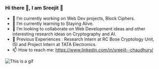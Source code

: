 ### Hi there 👋, I am Sreejit 🙂


<!-- **sre2jyc/sre2jyc** is a ✨ _special_ ✨ repository because its `README.md` (this file) appears on your GitHub profile. -->

<!-- Here are some ideas to get you started: -->

- 🔭 I’m currently working on Web Dev projects, Block Ciphers.
- 🌱 I’m currently learning to Staying Alive.
- 👯 I’m looking to collaborate on Web Development ideas and other interesting research ideas on Cryptography and AI.
- 💼 Previous Experiences : Research Intern at RC Bose Cryptology Unit, ISI and Project Intern at TATA Electronics.
- 📫 How to reach me: https://www.linkedin.com/in/sreejit--chaudhury/


![This is a gif](https://media.giphy.com/media/qSWM4R1wUvAZ6wGsgu/giphy.gif)

